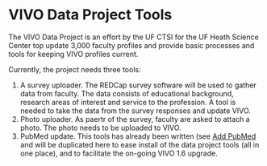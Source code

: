 # VIVO Data Project Tools

The VIVO Data Project is an effort by the UF CTSI for the UF Heath Science Center
top update 3,000 faculty profiles and provide basic processes and tools for keeping 
VIVO profiles current.

Currently, the project needs three tools:

1. A survey uploader.  The REDCap survey software will be used to gather data from faculty.
The data consists of educational background, research areas of interest and service to the
profession.  A tool is needed to take the data from the survey responses and update VIVO.
1. Photo uploader.  As paertr of the survey, faculty are asked to attach a photo.  The photo
needs to be uploaded to VIVO.
1. PubMed update.  This tools has already been written (see [Add PubMed](https://github.com/mconlon17/vivo-add-pubmed) and
will be duplicated here to ease install of the data project tools (all in one place), and to facilitate the
on-going VIVO 1.6 upgrade.
